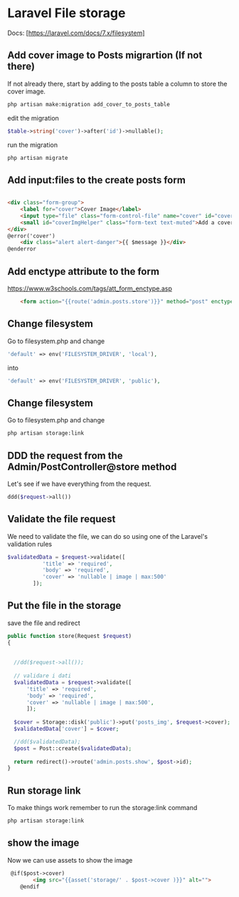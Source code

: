 # Laravel File storage
Docs: [https://laravel.com/docs/7.x/filesystem]

## Add cover image to Posts migrartion (If not there)

If not already there, start by adding to the posts table a column to store the cover image.

```bash
php artisan make:migration add_cover_to_posts_table
```

edit the migration

```php
$table->string('cover')->after('id')->nullable();
```

run the migration

```bash
php artisan migrate
```

## Add input:files to the create posts form

```html

<div class="form-group">
    <label for="cover">Cover Image</label>
    <input type="file" class="form-control-file" name="cover" id="cover" placeholder="Add a cover image" aria-describedby="coverImgHelper">
    <small id="coverImgHelper" class="form-text text-muted">Add a cover image</small>
</div>
@error('cover')
    <div class="alert alert-danger">{{ $message }}</div>
@enderror
```

## Add enctype attribute to the form

https://www.w3schools.com/tags/att_form_enctype.asp

```html
    <form action="{{route('admin.posts.store')}}" method="post" enctype="multipart/form-data">
```

## Change filesystem

Go to filesystem.php and change

```php
'default' => env('FILESYSTEM_DRIVER', 'local'),
```
into
```php
'default' => env('FILESYSTEM_DRIVER', 'public'),
```

## Change filesystem

Go to filesystem.php and change

```bash
php artisan storage:link
```

## DDD the request from the Admin/PostController@store method

Let's see if we have everything from the request.

```php
ddd($request->all())
```

## Validate the file request

We need to validate the file, we can do so using one of the Laravel's validation rules

```php
$validatedData = $request->validate([
           'title' => 'required',
           'body' => 'required',
           'cover' => 'nullable | image | max:500'
        ]);
```

## Put the file in the storage

save the file and redirect

```php
public function store(Request $request)
{
        
  
  //dd($request->all());
  
  // validare i dati
  $validatedData = $request->validate([
      'title' => 'required',
      'body' => 'required',   
      'cover' => 'nullable | image | max:500',
      ]);
      
  $cover = Storage::disk('public')->put('posts_img', $request->cover);
  $validatedData['cover'] = $cover;

  //dd($validatedData);
  $post = Post::create($validatedData);
  
  return redirect()->route('admin.posts.show', $post->id);
}
```

## Run storage link

To make things work remember to run the storage:link command

```bash
php artisan storage:link
```

## show the image

Now we can use assets to show the image

```html
 @if($post->cover)
        <img src="{{asset('storage/' . $post->cover )}}" alt="">
    @endif
```
